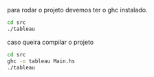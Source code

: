 para rodar o projeto devemos ter o ghc instalado.
```bash
cd src
./tableau
```

caso queira compilar o projeto
```bash
cd src
ghc -o tableau Main.hs
./tableau
```
